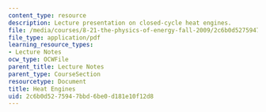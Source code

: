 ```yaml
---
content_type: resource
description: Lecture presentation on closed-cycle heat engines.
file: /media/courses/8-21-the-physics-of-energy-fall-2009/2c6b0d5275947bbd6be0d181e10f12d8_MIT8_21s09_lec09.pdf
file_type: application/pdf
learning_resource_types:
- Lecture Notes
ocw_type: OCWFile
parent_title: Lecture Notes
parent_type: CourseSection
resourcetype: Document
title: Heat Engines
uid: 2c6b0d52-7594-7bbd-6be0-d181e10f12d8
---
```

